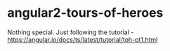 # angular2-tours-of-heroes

Nothing special. Just following the tutorial - https://angular.io/docs/ts/latest/tutorial/toh-pt1.html
